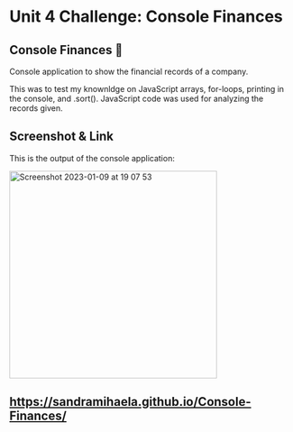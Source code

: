 # Unit 4 Challenge: Console Finances

## Console Finances 🏦

Console application to show the financial records of a company.

This was to test my knownldge on JavaScript arrays, for-loops, printing in the console, and .sort(). JavaScript code was used for analyzing the records given.

## Screenshot & Link


This is the output of the console application: 


<img width="368" alt="Screenshot 2023-01-09 at 19 07 53" src="https://user-images.githubusercontent.com/117038215/211389053-e2f8c942-c841-4f52-89c9-dcf8019e325b.png">


## https://sandramihaela.github.io/Console-Finances/
